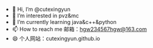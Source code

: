 - 👋 Hi, I’m @cutexingyun
- 👀 I’m interested in pvz&mc
- 🌱 I’m currently learning java&c++&python
- 📫 How to reach me 邮箱：hgw234567hgw@163.com
- 😄 个人网站：cutexingyun.github.io

<!---
cutexingyun/cutexingyun is a ✨ special ✨ repository because its `README.md` (this file) appears on your GitHub profile.
You can click the Preview link to take a look at your changes.
--->
